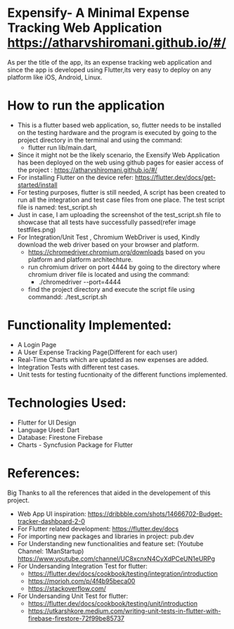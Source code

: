 # Expensify- A Minimal Expense Tracking Web Application https://atharvshiromani.github.io/#/

As per the title of the app, its an expense tracking web application and since the app is developed using Flutter,its very easy to deploy on any platform like iOS, Android, Linux.
# How to run the application
- This is a flutter based web application, so, flutter needs to be installed on the testing hardware and the program is executed by going to the project directory in the terminal and using the command: 
  - flutter run lib/main.dart, 
- Since it might not be the likely scenario, the Exensify Web Application has been deployed on the web using github pages for easier access of the project : https://atharvshiromani.github.io/#/
- For installing Flutter on the device refer: https://flutter.dev/docs/get-started/install
- For testing purposes, flutter is still needed, A script has been created to run all the integration and test case files from one place. The test script file is named: test_script.sh
- Just in case, I am uploading the screenshot of the test_script.sh file to showcase that all tests have successfully passed(refer image testfiles.png)
- For Integration/Unit Test , Chromium WebDriver is used, Kindly download the web driver based on your browser and platform.
   - https://chromedriver.chromium.org/downloads based on you platform and platform architechture.
   - run chromium driver on port 4444 by going to the directory where chromium driver file is located and using the command:
      - ./chromedriver --port=4444
   - find the project directory and execute the script file using commandd: ./test_script.sh
      

# Functionality Implemented:
- A Login Page
- A User Expense Tracking Page(Different for each user)
- Real-Time Charts which are updated as new expenses are added.
- Integration Tests with different test cases.
- Unit tests for testing fucntionaity of the different functions implemented.

# Technologies Used:
- Flutter for UI Design
- Language Used: Dart
- Database: Firestone Firebase
- Charts - Syncfusion Package for Flutter


# References:
Big Thanks to all the references that aided in the developement of this project.
- Web App UI inspiration: https://dribbble.com/shots/14666702-Budget-tracker-dashboard-2-0
- For Flutter related development: https://flutter.dev/docs
- For importing new packages and libraries in project: pub.dev
- For Understanding new functionalities and feature set: (Youtube Channel: 1ManStartup) https://www.youtube.com/channel/UC8xcnxN4CyXdPCeUN1eURPg
- For Undersanding Integration Test for flutter: 
   - https://flutter.dev/docs/cookbook/testing/integration/introduction
   - https://morioh.com/p/4f4b95beca00
   - https://stackoverflow.com/
- For Undersanding Unit Test for flutter: 
   - https://flutter.dev/docs/cookbook/testing/unit/introduction
   - https://utkarshkore.medium.com/writing-unit-tests-in-flutter-with-firebase-firestore-72f99be85737

